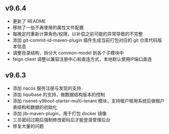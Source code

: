 

## v9.6.4
- 更新了 README
- 移除了一些不再使用的属性文件配置
- 每晚定时重新计算角色/权限，以补偿之前可能的异常导致的不完整
- 添加 git-commit-id-maven-plugin 插件生成当前打包对应的 git 仓库代码版本信息
- 调整目录结构，拆分大 common-model 到各个子模块中
- feign client 调整以兼容注册中心和直连方式，本地默认使用IP端口直连

## v9.6.3
- 添加 nacos 服务注册与发现的支持
- 添加 liquibase 的支持，做数据结构版本的控制
- 添加 risenet-y9boot-starter-multi-tenant 模块，支持租户租用系统后做租户表结构和数据的初始化
- 添加 jib-maven-plugin，用于打包 docker 镜像
- 三员密码过期后强制修改密码后才能登录管理后台
- 修复大量的问题
